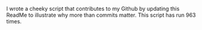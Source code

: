 I wrote a cheeky script that contributes to my Github by updating this ReadMe to illustrate why more than commits matter. This script has run 963 times.